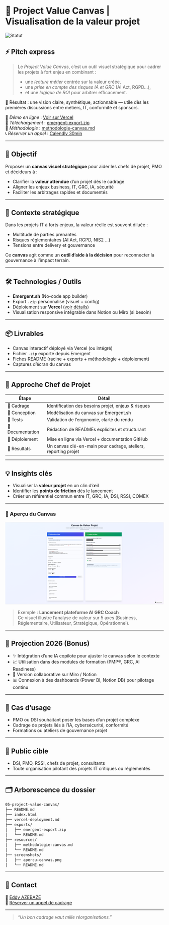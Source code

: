 
# 🎯 Project Value Canvas | Visualisation de la valeur projet

![Statut](https://img.shields.io/badge/statut-d%C3%A9ploy%C3%A9-lightgrey)

## ⚡ Pitch express

> Le *Project Value Canvas*, c’est un outil visuel stratégique pour cadrer les projets à fort enjeu en combinant :
> - une *lecture métier* centrée sur la valeur créée,
> - une *prise en compte des risques IA et GRC* (AI Act, RGPD…),
> - et une *logique de ROI* pour arbitrer efficacement.

🎯 Résultat : une vision claire, synthétique, actionnable — utile dès les premières discussions entre métiers, IT, conformité et sponsors.

🔗 *Démo en ligne* : [Voir sur Vercel](https://project-value-canvas.vercel.app)  
📎 *Téléchargement* : [emergent-export.zip](./exports/emergent-export.zip)  
📘 *Méthodologie* : [methodologie-canvas.md](./resources/methodologie-canvas.md)  
📞 *Réserver un appel* : [Calendly 30min](https://calendly.com/eddy-azebaze-proton/30min)

---

## 🎯 Objectif  
Proposer un **canvas visuel stratégique** pour aider les chefs de projet, PMO et décideurs à :
- Clarifier la **valeur attendue** d’un projet dès le cadrage
- Aligner les enjeux business, IT, GRC, IA, sécurité
- Faciliter les arbitrages rapides et documentés

---

## 🧭 Contexte stratégique  
Dans les projets IT à forts enjeux, la valeur réelle est souvent diluée :
- Multitude de parties prenantes
- Risques réglementaires (AI Act, RGPD, NIS2 …)
- Tensions entre delivery et gouvernance

Ce **canvas** agit comme un **outil d’aide à la décision** pour reconnecter la gouvernance à l’impact terrain.

---

## 🛠️ Technologies / Outils  
- **Emergent.sh** (No-code app builder)
- Export `.zip` personnalisé (visuel + config)
- Déploiement sur **Vercel** ([voir détails](./vercel-deployment.md))
- Visualisation responsive intégrable dans Notion ou Miro (si besoin)

---

## 📦 Livrables  
- Canvas interactif déployé via Vercel (ou intégré)
- Fichier `.zip` exporté depuis Emergent
- Fiches README (racine + exports + méthodologie + déploiement)
- Captures d’écran du canvas

---

## 🧪 Approche Chef de Projet  
| Étape           | Détail                                                                 |
|------------------|------------------------------------------------------------------------|
| 📌 Cadrage        | Identification des besoins projet, enjeux & risques                    |
| 🧠 Conception     | Modélisation du canvas sur Emergent.sh                                 |
| 🧪 Tests          | Validation de l’ergonomie, clarté du rendu                             |
| 📝 Documentation  | Rédaction de READMEs explicites et structurant                         |
| 🚀 Déploiement    | Mise en ligne via Vercel + documentation GitHub                        |
| 🎯 Résultats      | Un canvas clé-en-main pour cadrage, ateliers, reporting projet         |

---

## 💡 Insights clés  
- Visualiser la **valeur projet** en un clin d’œil
- Identifier les **points de friction** dès le lancement
- Créer un référentiel commun entre IT, GRC, IA, DSI, RSSI, COMEX

---

### 📸 Aperçu du Canvas  
![Aperçu Canvas](./screenshots/apercu-canvas.png)

> Exemple : **Lancement plateforme AI GRC Coach**  
> Ce visuel illustre l’analyse de valeur sur 5 axes (Business, Réglementaire, Utilisateur, Stratégique, Opérationnel).

---

## 🔮 Projection 2026 (Bonus)  
- ✨ Intégration d’une IA copilote pour ajuster le canvas selon le contexte
- 📈 Utilisation dans des modules de formation (PMP®, GRC, AI Readiness)
- 🔄 Version collaborative sur Miro / Notion
- 📊 Connexion à des dashboards (Power BI, Notion DB) pour pilotage continu

---

## 👥 Cas d’usage  
- PMO ou DSI souhaitant poser les bases d’un projet complexe  
- Cadrage de projets liés à l’IA, cybersécurité, conformité  
- Formations ou ateliers de gouvernance projet

---

## 🎯 Public cible  
- DSI, PMO, RSSI, chefs de projet, consultants  
- Toute organisation pilotant des projets IT critiques ou réglementés

---

## 🗂️ Arborescence du dossier
```
05-project-value-canvas/
├── README.md
├── index.html
├── vercel-deployment.md
├── exports/
│   ├── emergent-export.zip
│   └── README.md
├── resources/
│   ├── methodologie-canvas.md
│   └── README.md
├── screenshots/
│   ├── apercu-canvas.png
│   └── README.md
```

---

## 📢 Contact  
👤 [Eddy AZEBAZE](https://www.linkedin.com/in/eddy-azebaze-034a20226)  
📅 [Réserver un appel de cadrage](https://calendly.com/eddy-azebaze-proton/30min)

---

> _“Un bon cadrage vaut mille réorganisations.”_
